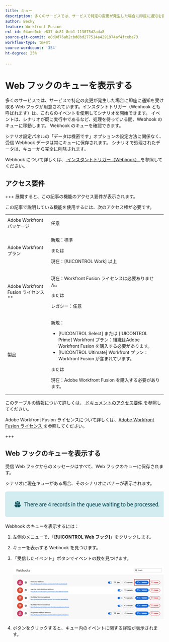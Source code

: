 ```yaml
---
title: キュー
description: 多くのサービスでは、サービスで特定の変更が発生した場合に即座に通知を受け取る Web フックが用意されています。インスタントトリガー（Webhook とも呼ばれます）は、これらのイベントを使用してシナリオを開始できます。 イベントは、シナリオが既に実行中であるなど、処理を待っている間、Webhook のキューに移動します。 Webhook のキューを確認できます。
author: Becky
feature: Workfront Fusion
exl-id: 04aed0cb-e837-4c81-8eb1-113075d2ada8
source-git-commit: e0d9d76ab2cbd8bd277514a4291974af4fceba73
workflow-type: tm+mt
source-wordcount: '354'
ht-degree: 25%

---
```


# Web フックのキューを表示する

多くのサービスでは、サービスで特定の変更が発生した場合に即座に通知を受け取る Web フックが用意されています。インスタントトリガー（Webhook とも呼ばれます）は、これらのイベントを使用してシナリオを開始できます。 イベントは、シナリオが既に実行中であるなど、処理を待っている間、Webhook のキューに移動します。 Webhook のキューを確認できます。

シナリオ設定パネルの「データは機密です」オプションの設定方法に関係なく、受信 Webhook データは常にキューに保存されます。 シナリオで処理されたデータは、キューから完全に削除されます。

Webhook について詳しくは、[ インスタントトリガー（Webhook） ](/help/workfront-fusion/references/modules/webhooks-reference.md) を参照してください。

## アクセス要件

+++ 展開すると、この記事の機能のアクセス要件が表示されます。

この記事で説明している機能を使用するには、次のアクセス権が必要です。

<table style="table-layout:auto">
 <col> 
 <col> 
 <tbody> 
  <tr> 
   <td role="rowheader">Adobe Workfront パッケージ</td> 
   <td> <p>任意</p> </td> 
  </tr> 
  <tr data-mc-conditions=""> 
   <td role="rowheader">Adobe Workfront プラン</td> 
   <td> <p>新規：標準</p><p>または</p><p>現在：[!UICONTROL Work] 以上</p> </td> 
  </tr> 
  <tr> 
   <td role="rowheader">Adobe Workfront Fusion ライセンス**</td> 
   <td>
   <p>現在：Workfront Fusion ライセンスは必要ありません。</p>
   <p>または</p>
   <p>レガシー：任意 </p>
   </td> 
  </tr> 
  <tr> 
   <td role="rowheader">製品</td> 
   <td>
   <p>新規：</p> <ul><li>[!UICONTROL Select] または [!UICONTROL Prime] Workfront プラン：組織はAdobe Workfront Fusion を購入する必要があります。</li><li>[!UICONTROL Ultimate] Workfront プラン：Workfront Fusion が含まれています。</li></ul>
   <p>または</p>
   <p>現在：Adobe Workfront Fusion を購入する必要があります。</p>
   </td> 
  </tr>
 </tbody> 
</table>

このテーブルの情報について詳しくは、[ ドキュメントのアクセス要件 ](/help/workfront-fusion/references/licenses-and-roles/access-level-requirements-in-documentation.md) を参照してください。

Adobe Workfront Fusion ライセンスについて詳しくは、[Adobe Workfront Fusion ライセンス ](/help/workfront-fusion/set-up-and-manage-workfront-fusion/licensing-operations-overview/license-automation-vs-integration.md) を参照してください。

+++

## Web フックのキューを表示する

受信 Web フックからのメッセージはすべて、Web フックのキューに保存されます。

シナリオに現在キューがある場合、そのシナリオにバナーが表示されます。

![ キューバナー ](assets/queue-banner.png)

Webhook のキューを表示するには：

1. 左側のメニューで、「**[!UICONTROL Web フック]**」をクリックします。
1. キューを表示する Webhook を見つけます。
1. 「受信したイベント」ボタンでイベントの数を見つけます。

   ![Webhook キュー ](assets/webhook-queue.png)

1. ボタンをクリックすると、キュー内のイベントに関する詳細が表示されます。
